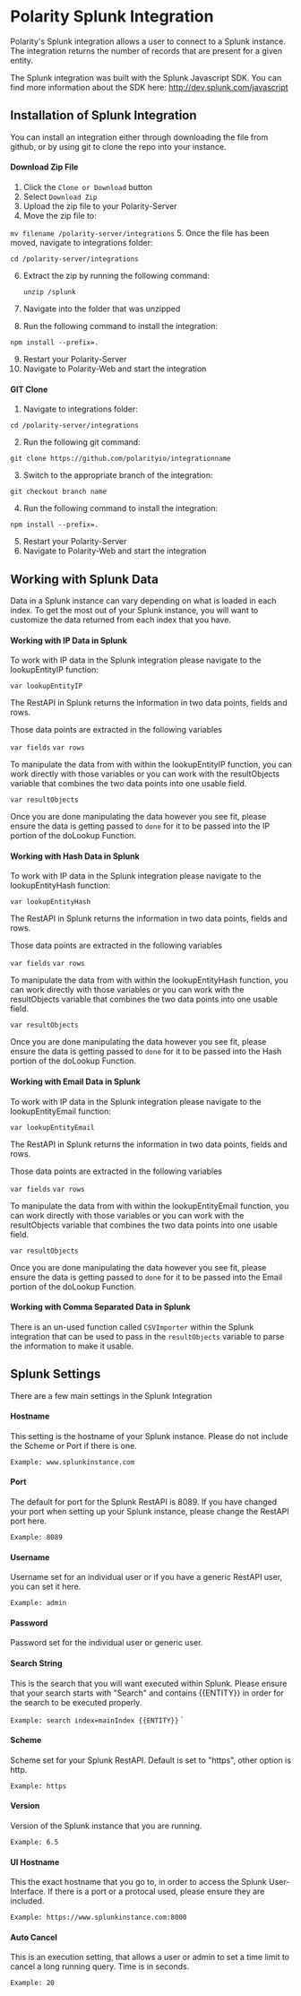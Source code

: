 # Polarity Splunk Integration

Polarity's Splunk integration allows a user to connect to a Splunk instance. The integration returns the number of records that are present for a given entity.

The Splunk integration was built with the Splunk Javascript SDK. You can find more information about the SDK here: http://dev.splunk.com/javascript

## Installation of Splunk Integration

You can install an integration either through downloading the file from github, or by using git to clone the repo into your instance.


#### Download Zip File

1. Click the `Clone or Download` button
2. Select `Download Zip`
3. Upload the zip file to your Polarity-Server
4. Move the zip file to:

 `mv filename /polarity-server/integrations`
5. Once the file has been moved, navigate to integrations folder:

  `cd /polarity-server/integrations`

6. Extract the zip by running the following command:

    `unzip /splunk`

7. Navigate into the folder that was unzipped
8. Run the following command to install the integration:

  `npm install --prefix=.`

9. Restart your Polarity-Server
10. Navigate to Polarity-Web and start the integration

#### GIT Clone

1. Navigate to integrations folder:

  `cd /polarity-server/integrations`

2. Run the following git command:

  `git clone https://github.com/polarityio/integrationname`

3. Switch to the appropriate branch of the integration:

  `git checkout branch name`

4. Run the following command to install the integration:

  `npm install --prefix=.`

5. Restart your Polarity-Server
6. Navigate to Polarity-Web and start the integration


## Working with Splunk Data

Data in a Splunk instance can vary depending on what is loaded in each index. To get the most out of your Splunk instance, you will want to customize the data returned from each index that you have.


#### Working with IP Data in Splunk

To work with IP data in the Splunk integration please navigate to the lookupEntityIP function:

  `var lookupEntityIP`

The RestAPI in Splunk returns the information in two data points, fields and rows.

Those data points are extracted in the following variables

`var fields`
`var rows`

To manipulate the data from with within the lookupEntityIP function, you can work directly with those variables or you can work with the resultObjects variable that combines the two data points into one usable field.

  `var resultObjects`

Once you are done manipulating the data however you see fit, please ensure the data is getting passed to `done` for it to be passed into the IP portion of the doLookup Function.


#### Working with Hash Data in Splunk

To work with IP data in the Splunk integration please navigate to the lookupEntityHash function:

  `var lookupEntityHash`

The RestAPI in Splunk returns the information in two data points, fields and rows.

Those data points are extracted in the following variables

`var fields`
`var rows`

To manipulate the data from with within the lookupEntityHash function, you can work directly with those variables or you can work with the resultObjects variable that combines the two data points into one usable field.

  `var resultObjects`

Once you are done manipulating the data however you see fit, please ensure the data is getting passed to `done` for it to be passed into the Hash portion of the doLookup Function.


#### Working with Email Data in Splunk

To work with IP data in the Splunk integration please navigate to the lookupEntityEmail function:

  `var lookupEntityEmail`

The RestAPI in Splunk returns the information in two data points, fields and rows.

Those data points are extracted in the following variables

`var fields`
`var rows`

To manipulate the data from with within the lookupEntityEmail function, you can work directly with those variables or you can work with the resultObjects variable that combines the two data points into one usable field.

  `var resultObjects`

Once you are done manipulating the data however you see fit, please ensure the data is getting passed to `done` for it to be passed into the Email portion of the doLookup Function.


#### Working with Comma Separated Data in Splunk

There is an un-used function called `CSVImporter` within the Splunk integration that can be used to pass in the `resultObjects` variable to parse the information to make it usable.



## Splunk Settings

There are a few main settings in the Splunk Integration

#### Hostname

This setting is the hostname of your Splunk instance. Please do not include the Scheme or Port if there is one.

  `Example: www.splunkinstance.com`

#### Port

The default for port for the Splunk RestAPI is 8089. If you have changed your port when setting up your Splunk instance, please change the RestAPI port here.

  `Example: 8089`

#### Username

Username set for an individual user or if you have a generic RestAPI user, you can set it here.

  `Example: admin`

#### Password

Password set for the individual user or generic user.

#### Search String

This is the search that you will want executed within Splunk. Please ensure that your search starts with "Search" and contains {{ENTITY}} in order for the search to be executed properly.

  `Example: search index=mainIndex {{ENTITY}}`
  `
#### Scheme

Scheme set for your Splunk RestAPI. Default is set to "https", other option is http.

  `Example: https`

#### Version

Version of the Splunk instance that you are running.

  `Example: 6.5`

#### UI Hostname

This the exact hostname that you go to, in order to access the Splunk User-Interface. If there is a port or a protocal used, please ensure they are included.

  `Example: https://www.splunkinstance.com:8000`


#### Auto Cancel

This is an execution setting, that allows a user or admin to set a time limit to cancel a long running query. Time is in seconds.

  `Example: 20`
